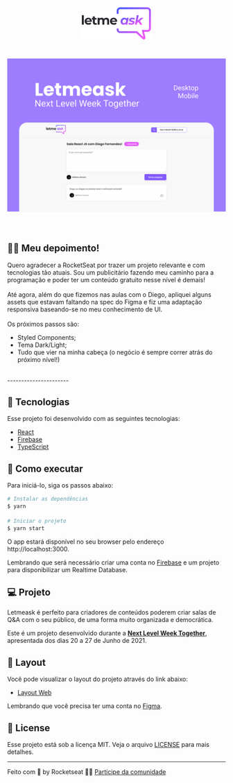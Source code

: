 <p align="center">
  <img alt="Letmeask" src=".github/logo.svg" width="160px">
</p>

<h1 align="center">
    <img alt="Letmeask" src=".github/cover.svg" />
</h1>

<br>

## 🤯🤯 Meu depoimento!

Quero agradecer a RocketSeat por trazer um projeto relevante e com tecnologias tão atuais. Sou um publicitário fazendo meu caminho para a programação e poder ter um conteúdo gratuito nesse nível é demais! 
<br>
<br>
Até agora, além do que fizemos nas aulas com o Diego, apliquei alguns assets que estavam faltando na spec do Figma e fiz uma adaptação responsiva baseando-se no meu conhecimento de UI.
<br>
<br>
Os próximos passos são:
  - Styled Components;
  - Tema Dark/Light;
  - Tudo que vier na minha cabeça (o negócio é sempre correr atrás do próximo nível!)
<br>
----------------------

## 🧪 Tecnologias

Esse projeto foi desenvolvido com as seguintes tecnologias:

- [React](https://reactjs.org)
- [Firebase](https://firebase.google.com/)
- [TypeScript](https://www.typescriptlang.org/)

## 🚀 Como executar

Para iniciá-lo, siga os passos abaixo:
```bash
# Instalar as dependências
$ yarn

# Iniciar o projeto
$ yarn start
```
O app estará disponível no seu browser pelo endereço http://localhost:3000.

Lembrando que será necessário criar uma conta no [Firebase](https://firebase.google.com/) e um projeto para disponibilizar um Realtime Database.

## 💻 Projeto

Letmeask é perfeito para criadores de conteúdos poderem criar salas de Q&A com o seu público, de uma forma muito organizada e democrática. 

Este é um projeto desenvolvido durante a **[Next Level Week Together](https://nextlevelweek.com/)**, apresentada dos dias 20 a 27 de Junho de 2021.


## 🔖 Layout

Você pode visualizar o layout do projeto através do link abaixo:

- [Layout Web](https://www.figma.com/file/u0BQK8rCf2KgzcukdRRCWh/Letmeask/duplicate) 

Lembrando que você precisa ter uma conta no [Figma](http://figma.com/).

## 📝 License

Esse projeto está sob a licença MIT. Veja o arquivo [LICENSE](LICENSE.md) para mais detalhes.

---

Feito com 💜 by Rocketseat 👋🏻 [Participe da comunidade](https://discord.gg/gKUVrzrPrU)
